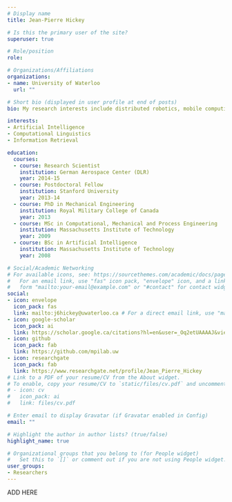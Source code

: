 ```yaml
---
# Display name
title: Jean-Pierre Hickey

# Is this the primary user of the site?
superuser: true

# Role/position
role:

# Organizations/Affiliations
organizations:
- name: University of Waterloo
  url: ""

# Short bio (displayed in user profile at end of posts)
bio: My research interests include distributed robotics, mobile computing and programmable matter.

interests:
- Artificial Intelligence
- Computational Linguistics
- Information Retrieval

education:
  courses:
  - course: Research Scientist
    institution: German Aerospace Center (DLR)
    year: 2014-15
  - course: Postdoctoral Fellow
    institution: Stanford University
    year: 2013-14
  - course: PhD in Mechanical Engineering
    institution: Royal Military College of Canada
    year: 2013
  - course: MSc in Computational, Mechanical and Process Engineering
    institution: Massachusetts Institute of Technology
    year: 2009
  - course: BSc in Artificial Intelligence
    institution: Massachusetts Institute of Technology
    year: 2008

# Social/Academic Networking
# For available icons, see: https://sourcethemes.com/academic/docs/page-builder/#icons
#   For an email link, use "fas" icon pack, "envelope" icon, and a link in the
#   form "mailto:your-email@example.com" or "#contact" for contact widget.
social:
- icon: envelope
  icon_pack: fas
  link: mailto:j6hickey@uwaterloo.ca # For a direct email link, use "mailto:test@example.org".
- icon: google-scholar
  icon_pack: ai
  link: https://scholar.google.ca/citations?hl=en&user=_Oq2etUAAAAJ&view_op=list_works&sortby=pubdate
- icon: github
  icon_pack: fab
  link: https://github.com/mpilab.uw
- icon: researchgate
  icon_pack: fab
  link: https://www.researchgate.net/profile/Jean_Pierre_Hickey
# Link to a PDF of your resume/CV from the About widget.
# To enable, copy your resume/CV to `static/files/cv.pdf` and uncomment the lines below.
# - icon: cv
#   icon_pack: ai
#   link: files/cv.pdf

# Enter email to display Gravatar (if Gravatar enabled in Config)
email: ""

# Highlight the author in author lists? (true/false)
highlight_name: true

# Organizational groups that you belong to (for People widget)
#   Set this to `[]` or comment out if you are not using People widget.
user_groups:
- Researchers
---
```


ADD HERE
